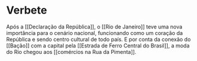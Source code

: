 # Verbete
Após a [[Declaração da República]], o [[Rio de Janeiro]] teve uma nova importância para o cenário nacional, funcionando como um coração da República e sendo centro cultural de todo país. E por conta da conexão do [[Bação]] com a capital pela [[Estrada de Ferro Central do Brasil]], a moda do Rio chegou aos [[comércios na Rua da Pimenta]]. 